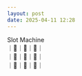 ```yaml
---
layout: post
date: 2025-04-11 12:28
---
```


Slot Machine<br />
｜🍇｜🍇｜🔔｜<br />
｜💎｜🍒｜💎｜<br />
｜🍇｜🤡｜🍇｜<br />

